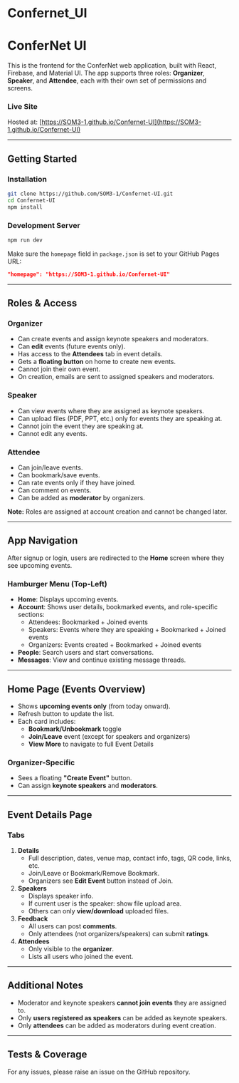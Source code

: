 # Confernet_UI
# ConferNet UI

This is the frontend for the ConferNet web application, built with React, Firebase, and Material UI. The app supports three roles: **Organizer**, **Speaker**, and **Attendee**, each with their own set of permissions and screens.

### Live Site
Hosted at: [https://SOM3-1.github.io/Confernet-UI](https://SOM3-1.github.io/Confernet-UI)

---

## Getting Started

### Installation
```bash
git clone https://github.com/SOM3-1/Confernet-UI.git
cd Confernet-UI
npm install
```

### Development Server
```bash
npm run dev
```
Make sure the `homepage` field in `package.json` is set to your GitHub Pages URL:
```json
"homepage": "https://SOM3-1.github.io/Confernet-UI"
```

---

## Roles & Access

### Organizer
- Can create events and assign keynote speakers and moderators.
- Can **edit** events (future events only).
- Has access to the **Attendees** tab in event details.
- Gets a **floating button** on home to create new events.
- Cannot join their own event.
- On creation, emails are sent to assigned speakers and moderators.

### Speaker
- Can view events where they are assigned as keynote speakers.
- Can upload files (PDF, PPT, etc.) only for events they are speaking at.
- Cannot join the event they are speaking at.
- Cannot edit any events.

### Attendee
- Can join/leave events.
- Can bookmark/save events.
- Can rate events only if they have joined.
- Can comment on events.
- Can be added as **moderator** by organizers.

**Note:** Roles are assigned at account creation and cannot be changed later.

---

## App Navigation

After signup or login, users are redirected to the **Home** screen where they see upcoming events.

### Hamburger Menu (Top-Left)
- **Home**: Displays upcoming events.
- **Account**: Shows user details, bookmarked events, and role-specific sections:
  - Attendees: Bookmarked + Joined events
  - Speakers: Events where they are speaking + Bookmarked + Joined events
  - Organizers: Events created + Bookmarked + Joined events
- **People**: Search users and start conversations.
- **Messages**: View and continue existing message threads.

---

## Home Page (Events Overview)
- Shows **upcoming events only** (from today onward).
- Refresh button to update the list.
- Each card includes:
  - **Bookmark/Unbookmark** toggle
  - **Join/Leave** event (except for speakers and organizers)
  - **View More** to navigate to full Event Details

### Organizer-Specific
- Sees a floating **"Create Event"** button.
- Can assign **keynote speakers** and **moderators**.

---

## Event Details Page

### Tabs
1. **Details**
   - Full description, dates, venue map, contact info, tags, QR code, links, etc.
   - Join/Leave or Bookmark/Remove Bookmark.
   - Organizers see **Edit Event** button instead of Join.
2. **Speakers**
   - Displays speaker info.
   - If current user is the speaker: show file upload area.
   - Others can only **view/download** uploaded files.
3. **Feedback**
   - All users can post **comments**.
   - Only attendees (not organizers/speakers) can submit **ratings**.
4. **Attendees**
   - Only visible to the **organizer**.
   - Lists all users who joined the event.

---

## Additional Notes
- Moderator and keynote speakers **cannot join events** they are assigned to.
- Only **users registered as speakers** can be added as keynote speakers.
- Only **attendees** can be added as moderators during event creation.

---

## Tests & Coverage



For any issues, please raise an issue on the GitHub repository.
